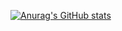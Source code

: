 [![Anurag's GitHub stats](https://github-readme-stats.vercel.app/api?username=sjy9428)](https://github.com/anuraghazra/github-readme-stats)
